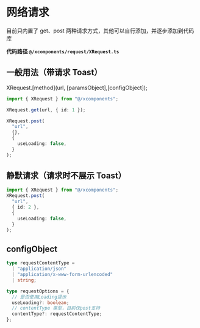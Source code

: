 # 网络请求

目前只内置了 get、post 两种请求方式，其他可以自行添加，并逐步添加到代码库

**代码路径 `@/xcomponents/request/XRequest.ts`**

## 一般用法（带请求 Toast）

XRequest.[method](url, [paramsObject],[configObject]);

```typescript
import { XRequest } from "@/xcomponents";

XRequest.get(url, { id: 1 });

XRequest.post(
  "url",
  {},
  {
    useLoading: false,
  }
);
```

## 静默请求（请求时不展示 Toast）

```typescript
import { XRequest } from "@/xcomponents";
XRequest.post(
  "url",
  { id: 2 },
  {
    useLoading: false,
  }
);
```

## configObject

```typescript
type requestContentType =
  | "application/json"
  | "application/x-www-form-urlencoded"
  | string;

type requestOptions = {
  // 是否使用Loading提示
  useLoading?: boolean;
  // contentType 类型，目前仅post支持
  contentType?: requestContentType;
};
```
